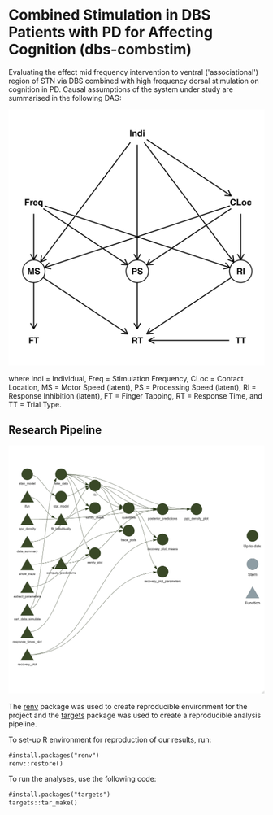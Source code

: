 # Combined Stimulation in DBS Patients with PD for Affecting Cognition (dbs-combstim)

Evaluating the effect mid frequency intervention to ventral ('associational') region of STN via DBS combined with high
frequency dorsal stimulation on cognition in PD. Causal assumptions of the system under study are summarised in the
following DAG:

![](DAG.jpg)

where Indi = Individual, Freq = Stimulation Frequency, CLoc = Contact Location, MS = Motor Speed (latent), PS = Processing
Speed (latent), RI = Response Inhibition (latent), FT = Finger Tapping, RT = Response Time, and TT = Trial Type.


## Research Pipeline

![](pipeline.jpeg)

The [renv](https://rstudio.github.io/renv/) package was used to create reproducible environment for the project and
the [targets](https://docs.ropensci.org/targets/) package was used to create a reproducible analysis pipeline.

To set-up R environment for reproduction of our results, run:

```
#install.packages("renv")
renv::restore()
```

To run the analyses, use the following code:

```
#install.packages("targets")
targets::tar_make()
```

